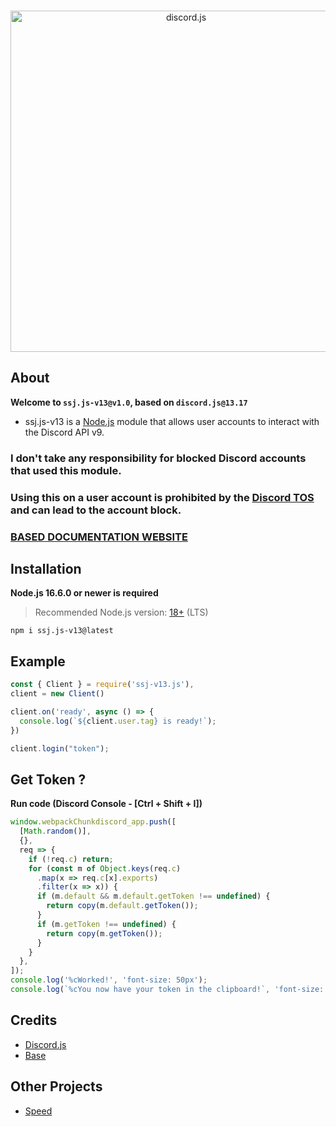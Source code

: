 <div align="center">
  <br />
  <p>
    <a href="https://discord.js.org"><img src="https://discord.js.org/static/logo.svg" width="546" alt="discord.js" /></a>
  </p>
</div>

## About

<strong>Welcome to `ssj.js-v13@v1.0`, based on `discord.js@13.17`</strong>

- ssj.js-v13 is a [Node.js](https://nodejs.org) module that allows user accounts to interact with the Discord API v9.


### <strong>I don't take any responsibility for blocked Discord accounts that used this module.</strong>
### <strong>Using this on a user account is prohibited by the [Discord TOS](https://discord.com/terms) and can lead to the account block.</strong>

### <strong>[BASED DOCUMENTATION WEBSITE](https://discordjs-self-v13.netlify.app/)</strong>

## Installation

**Node.js 16.6.0 or newer is required**

> Recommended Node.js version: [18+](https://nodejs.org/en/blog/release/v18.17.0) (LTS)

```sh-session
npm i ssj.js-v13@latest
```

## Example

```js
const { Client } = require('ssj-v13.js'),
client = new Client()

client.on('ready', async () => {
  console.log(`${client.user.tag} is ready!`);
})

client.login("token");
```

## Get Token ?

<strong>Run code (Discord Console - [Ctrl + Shift + I])</strong>

```js
window.webpackChunkdiscord_app.push([
  [Math.random()],
  {},
  req => {
    if (!req.c) return;
    for (const m of Object.keys(req.c)
      .map(x => req.c[x].exports)
      .filter(x => x)) {
      if (m.default && m.default.getToken !== undefined) {
        return copy(m.default.getToken());
      }
      if (m.getToken !== undefined) {
        return copy(m.getToken());
      }
    }
  },
]);
console.log('%cWorked!', 'font-size: 50px');
console.log(`%cYou now have your token in the clipboard!`, 'font-size: 16px');
```

## Credits
- [Discord.js](https://github.com/discordjs/discord.js)
- [Base](https://github.com/aiko-chan-ai/discord.js-selfbot-v13)

## Other Projects

- [Speed](https://github.com/Senju-sh/Speed-Selfbot)